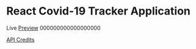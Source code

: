 # React Covid-19 Tracker Application

Live [Preview](https://covid19-tracker-mr62.web.app/) 000000000000000000

[API Credits](https://covid19.mathdro.id/api/)
